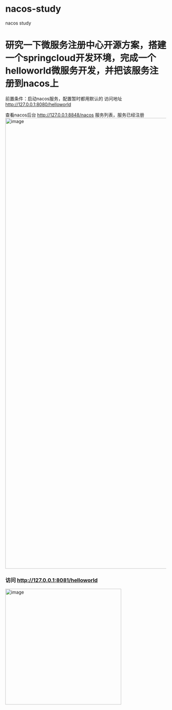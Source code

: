 # nacos-study
nacos study
# 研究一下微服务注册中心开源方案，搭建一个springcloud开发环境，完成一个helloworld微服务开发，并把该服务注册到nacos上
前置条件：启动nacos服务，配置暂时都用默认的
访问地址 http://127.0.0.1:8080/helloworld

查看nacos后台 http://127.0.0.1:8848/nacos 服务列表，服务已经注册
<img width="1413" alt="image" src="https://github.com/keguang/nacos-study/assets/10006532/2d42c545-622b-48fb-8eb8-f766990ef025">

### 访问 http://127.0.0.1:8081/helloworld
<img width="363" alt="image" src="https://github.com/keguang/nacos-study/assets/10006532/880452e2-d073-4ca9-817d-aca24022d693">
